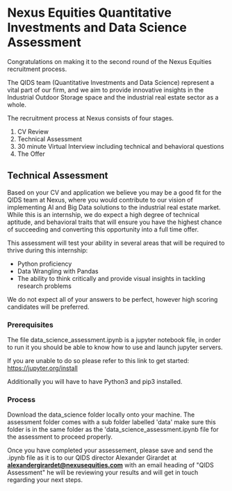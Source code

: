 # Nexus Equities Quantitative Investments and Data Science Assessment

Congratulations on making it to the second round of the Nexus Equities recruitment process. 

The QIDS team (Quantitative Investments and Data Science) represent a vital part of our firm, and we aim to provide innovative insights in the Industrial Outdoor Storage space and the industrial real estate sector as a whole. 

The recruitment process at Nexus consists of four stages. 

1) CV Review 
2) Technical Assessment
3) 30 minute Virtual Interview including technical and behavioral questions
4) The Offer

## Technical Assessment

Based on your CV and application we believe you may be a good fit for the QIDS team at Nexus, where you would contribute to our vision of implementing AI and Big Data solutions to the industrial real estate market. 
While this is an internship, we do expect a high degree of technical aptitude, and behavioral traits that will ensure you have the highest chance of succeeding and converting this opportunity into a full time offer.

This assessment will test your ability in several areas that will be required to thrive during this internship:

- Python proficiency
- Data Wrangling with Pandas
- The ability to think critically and provide visual insights in tackling research problems

We do not expect all of your answers to be perfect, however high scoring candidates will be preferred.

### Prerequisites 

The file data_science_assessment.ipynb is a jupyter notebook file, in order to run it you should be able to know how to use and launch jupyter servers. 

If you are unable to do so please refer to this link to get started: https://jupyter.org/install

Additionally you will have to have Python3 and pip3 installed.

### Process

Download the data_science folder locally onto your machine. The assessment folder comes with a sub folder labelled 'data' make sure this folder is in the same folder as the 'data_science_assessment.ipynb file for the assessment to proceed properly. 

Once you have completed your assessement, please save and send the .ipynb file as it is to our QIDS director Alexander Girardet at 
**alexandergirardet@nexusequities.com** with an email heading of "QIDS Assessment" he will be reviewing your results and will get in touch regarding your next steps.
